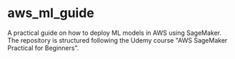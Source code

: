 # aws_ml_guide
A practical guide on how to deploy ML models in AWS using SageMaker. The repository is structured following the Udemy course "AWS SageMaker Practical for Beginners".
